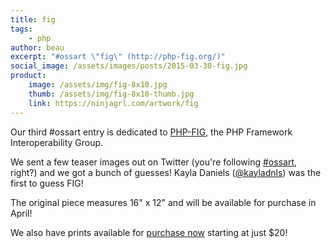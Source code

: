 ```yaml
---
title: fig
tags:
    - php
author: beau
excerpt: "#ossart \"fig\" (http://php-fig.org/)"
social_image: /assets/images/posts/2015-03-30-fig.jpg
product:
    image: /assets/img/fig-8x10.jpg
    thumb: /assets/img/fig-8x10-thumb.jpg
    link: https://ninjagrl.com/artwork/fig
---
```


Our third #ossart entry is dedicated to [PHP-FIG](http://php-fig.org), the PHP Framework Interoperability Group.

We sent a few teaser images out on Twitter (you're following <a href="https://twitter.com/search?q=%23ossart">#ossart</a>, right?) and we got a bunch of guesses! Kayla Daniels ([@kayladnls](https://twitter.com/kayladnls)) was the first to guess FIG!

The original piece measures 16" x 12" and will be available for purchase in April!

We also have prints available for <a href="{{ page.product.link }}">purchase now</a> starting at just $20!
